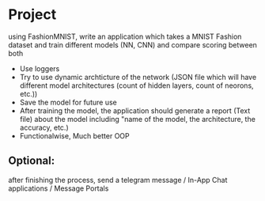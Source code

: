 # Project 

using FashionMNIST, write an application which takes a MNIST Fashion dataset and train different models (NN, CNN) and compare scoring between both
- Use loggers
- Try to use dynamic archticture of the network (JSON file which will have different model architectures (count of hidden layers, count of neorons, etc.))
- Save the model for future use
- After training the model, the application should generate a report (Text file) about the model including "name of the model, the architecture, the accuracy, etc.)
- Functionalwise, Much better OOP


## Optional:
after finishing the process, send a telegram message / In-App Chat applications / Message Portals